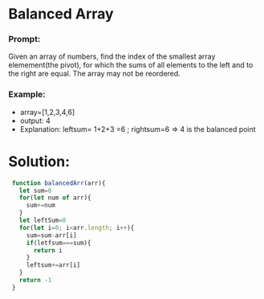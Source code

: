 # Balanced Array
### Prompt:
Given an array of numbers, find the index of the smallest array elemement(the pivot), for which the sums of all elements to the left and to the right are equal. The array may not be reordered.

### Example:
- array=[1,2,3,4,6]
- output: 4
- Explanation: leftsum= 1+2+3 =6 ; rightsum=6 => 4 is the balanced point
# Solution:
```js
 function balancedArr(arr){
   let sum=0
   for(let num of arr){
     sum+=num
   }
   let leftSum=0
   for(let i=0; i<arr.length; i++){
     sum=sum-arr[i]
     if(letfsum===sum){
       return i
     }
     leftsum+=arr[i]
   }
   return -1
 }
```
